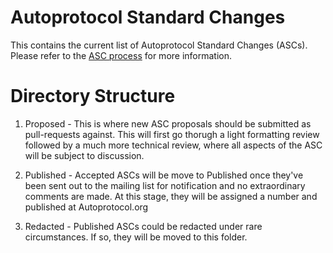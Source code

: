 # Autoprotocol Standard Changes

This contains the current list of Autoprotocol Standard Changes (ASCs). Please refer to the [ASC process](http://autoprotocol.org/community/) for more information.

# Directory Structure

1. Proposed - This is where new ASC proposals should be submitted as pull-requests against. This will first go thorugh a light formatting review followed by a much more technical review, where all aspects of the ASC will be subject to discussion.

2. Published - Accepted ASCs will be move to Published once they've been sent out to the mailing list for notification and no extraordinary comments are made. At this stage, they will be assigned a number and published at Autoprotocol.org

3. Redacted - Published ASCs could be redacted under rare circumstances. If so, they will be moved to this folder.

